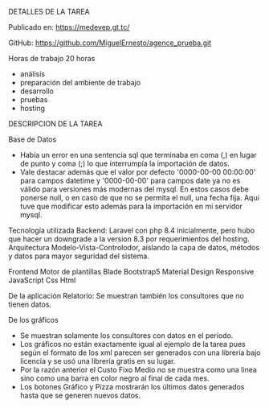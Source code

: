 DETALLES DE LA TAREA

Publicado en: https://medevep.gt.tc/

GitHub: https://github.com/MiguelErnesto/agence_prueba.git

Horas de trabajo 20 horas
- análisis
- preparación del ambiente de trabajo
- desarrollo
- pruebas
- hosting



DESCRIPCION DE LA TAREA

Base de Datos
- Había un error en una sentencia sql que terminaba en coma (,) en lugar de punto y coma (;) lo que interrumpía la importación de datos.
- Vale destacar además que el valor por defecto '0000-00-00 00:00:00' para campos datetime y '0000-00-00' para campos date ya no es válido para versiones más modernas del mysql. En estos casos debe ponerse null, o en caso de que no se permita el null, una fecha fija. Aqui tuve que modificar esto además para la importación en mi servidor mysql.

Tecnología utilizada
Backend: 
Laravel con php 8.4 inicialmente, pero hubo que hacer un downgrade a la version 8.3 por requerimientos del hosting.
Arquitectura Modelo-Vista-Controlodor, aislando la capa de datos, métodos y datos para mayor seguridad del sistema.
 
Frontend
Motor de plantillas Blade
Bootstrap5
Material Design
Responsive
JavaScript
Css
Html
 
De la aplicación
Relatorio: Se muestran también los consultores que no tienen datos.

De los gráficos
- Se muestran solamente los consultores con datos en el período.
- Los gráficos no están exactamente igual al ejemplo de la tarea pues según el formato de los xml parecen ser generados con una librería bajo licencia y se usó una librería gratis en su lugar.
- Por la razón anterior el Custo Fixo Medio no se muestra como una linea sino como una barra en color negro al final de cada mes.
- Los botones Gráfico y Pizza mostrarán los últimos datos generados hasta que se generen nuevos datos.
